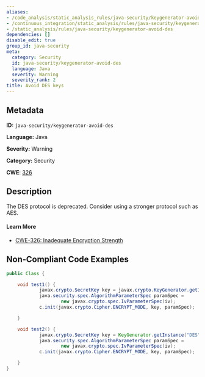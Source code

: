 ```yaml
---
aliases:
- /code_analysis/static_analysis_rules/java-security/keygenerator-avoid-des
- /continuous_integration/static_analysis/rules/java-security/keygenerator-avoid-des
- /static_analysis/rules/java-security/keygenerator-avoid-des
dependencies: []
disable_edit: true
group_id: java-security
meta:
  category: Security
  id: java-security/keygenerator-avoid-des
  language: Java
  severity: Warning
  severity_rank: 2
title: Avoid DES keys
---
```

<!--  SOURCED FROM https://github.com/DataDog/datadog-static-analyzer-rule-docs -->


## Metadata
**ID:** `java-security/keygenerator-avoid-des`

**Language:** Java

**Severity:** Warning

**Category:** Security

**CWE**: [326](https://cwe.mitre.org/data/definitions/326.html)

## Description
The DES protocol is deprecated. Consider using a stronger protocol such as AES.

#### Learn More

 - [CWE-326: Inadequate Encryption Strength](https://cwe.mitre.org/data/definitions/326.html)

## Non-Compliant Code Examples
```java
public Class {

    void test1() {
            javax.crypto.SecretKey key = javax.crypto.KeyGenerator.getInstance("DES").generateKey();
            java.security.spec.AlgorithmParameterSpec paramSpec =
                    new javax.crypto.spec.IvParameterSpec(iv);
            c.init(javax.crypto.Cipher.ENCRYPT_MODE, key, paramSpec);

    }

    void test2() {
            javax.crypto.SecretKey key = KeyGenerator.getInstance("DES").generateKey();
            java.security.spec.AlgorithmParameterSpec paramSpec =
                    new javax.crypto.spec.IvParameterSpec(iv);
            c.init(javax.crypto.Cipher.ENCRYPT_MODE, key, paramSpec);

    }
}
```

